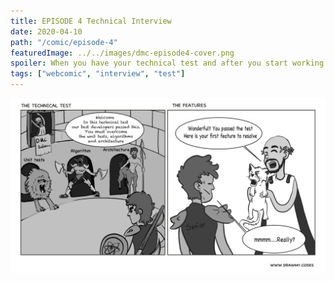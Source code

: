 ```yaml
---
title: EPISODE 4 Technical Interview
date: 2020-04-10
path: "/comic/episode-4"
featuredImage: ../../images/dmc-episode4-cover.png
spoiler: When you have your technical test and after you start working on.
tags: ["webcomic", "interview", "test"]
---
```


![Comic 1](../../images/dmc-episode-4.png)

